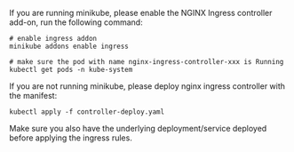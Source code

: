 If you are running minikube, please enable the NGINX Ingress controller add-on, run the following command:

```
# enable ingress addon
minikube addons enable ingress

# make sure the pod with name nginx-ingress-controller-xxx is Running
kubectl get pods -n kube-system
```

If you are not running minikube, please deploy nginx ingress controller with the manifest:
```
kubectl apply -f controller-deploy.yaml
```


Make sure you also have the underlying deployment/service deployed before applying the ingress rules.
